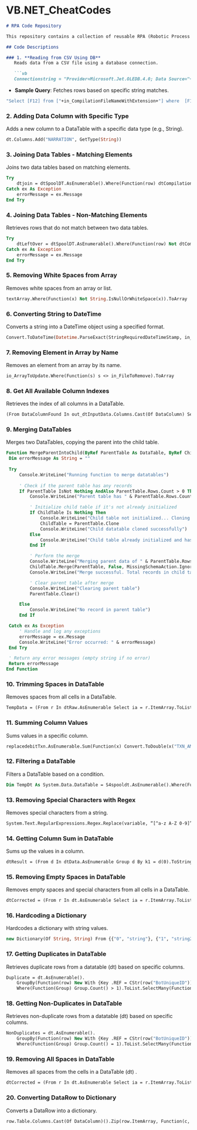# VB.NET_CheatCodes

```markdown
# RPA Code Repository

This repository contains a collection of reusable RPA (Robotic Process Automation) scripts and functions written in VB.Net. Each script addresses a specific task commonly encountered in RPA development, from data manipulation to table joins, date conversions, and more. Below is a detailed description of the scripts:

## Code Descriptions

### 1. **Reading from CSV Using DB**
   Reads data from a CSV file using a database connection.

   ```vb
   Connectionstring = "Provider=Microsoft.Jet.OLEDB.4.0; Data Source="+in_processingFolderPath+"; Extended Properties=""text;HDR=NO;FORMAT=Delimited"""
   ```

   - **Sample Query**: Fetches rows based on specific string matches.
   
   ```vb
   "Select [F12] from ["+in_CompilationFileNameWithExtension+"] where  [F12] LIKE '%VNM%' OR [F12] LIKE '%PSM%' OR [F12] LIKE '%NXG%' OR [F12] LIKE '%TAMD%' OR [F12] LIKE '%X00%' OR [F12] LIKE '%SL00%'"
   ```

### 2. **Adding Data Column with Specific Type**
   Adds a new column to a DataTable with a specific data type (e.g., String).

   ```vb
   dt.Columns.Add("NARRATION", GetType(String))
   ```

### 3. **Joining Data Tables - Matching Elements**
   Joins two data tables based on matching elements.

   ```vb
   Try
       dtjoin = dtSpoolDT.AsEnumerable().Where(Function(row) dtCompilationDT.AsEnumerable().Any(Function(x) x("NARRATION").ToString = row("NARRATION").ToString)).CopyToDataTable
   Catch ex As Exception
       errorMessage = ex.Message
   End Try
   ```

### 4. **Joining Data Tables - Non-Matching Elements**
   Retrieves rows that do not match between two data tables.

   ```vb
   Try
       dtLeftOver = dtSpoolDT.AsEnumerable().Where(Function(row) Not dtCompilationDT.AsEnumerable().Any(Function(x) x("NARRATION").ToString = row("NARRATION").ToString)).CopyToDataTable
   Catch ex As Exception
       errorMessage = ex.Message
   End Try
   ```

### 5. **Removing White Spaces from Array**
   Removes white spaces from an array or list.

   ```vb
   textArray.Where(Function(x) Not String.IsNullOrWhiteSpace(x)).ToArray
   ```

### 6. **Converting String to DateTime**
   Converts a string into a DateTime object using a specified format.

   ```vb
   Convert.ToDateTime(Datetime.ParseExact(StringRequiredDateTimeStamp, in_ExternalDictionary("DataBaseDateTimeFormat").ToString, System.Globalization.CultureInfo.InvariantCulture))
   ```

### 7. **Removing Element in Array by Name**
   Removes an element from an array by its name.

   ```vb
   io_ArrayToUpdate.Where(Function(s) s <> in_FileToRemove).ToArray
   ```

### 8. **Get All Available Column Indexes**
   Retrieves the index of all columns in a DataTable.

   ```vb
   (From DataColumnFound In out_dtInputData.Columns.Cast(Of DataColumn) Select DataColumnFound.Ordinal).ToList
   ```

### 9. **Merging DataTables**
   Merges two DataTables, copying the parent into the child table.

   ```vb
Function MergeParentIntoChild(ByRef ParentTable As DataTable, ByRef ChildTable As DataTable) As String
    Dim errorMessage As String = ""
    
    Try
        Console.WriteLine("Running function to merge datatables")
        
        ' Check if the parent table has any records
        If ParentTable IsNot Nothing AndAlso ParentTable.Rows.Count > 0 Then
            Console.WriteLine("Parent table has " & ParentTable.Rows.Count.ToString & " records")

            ' Initialize child table if it's not already initialized
            If ChildTable Is Nothing Then
                Console.WriteLine("Child table not initialized... Cloning from parent table")
                ChildTable = ParentTable.Clone
                Console.WriteLine("Child datatable cloned successfully")
            Else
                Console.WriteLine("Child table already initialized and has " & ChildTable.Rows.Count.ToString & " records")
            End If

            ' Perform the merge
            Console.WriteLine("Merging parent data of " & ParentTable.Rows.Count.ToString & " into child datatable with " & ChildTable.Rows.Count.ToString & " records")
            ChildTable.Merge(ParentTable, False, MissingSchemaAction.Ignore)
            Console.WriteLine("Merge successful. Total records in child table: " & ChildTable.Rows.Count.ToString)

            ' Clear parent table after merge
            Console.WriteLine("Clearing parent table")
            ParentTable.Clear()

        Else
            Console.WriteLine("No record in parent table")
        End If

    Catch ex As Exception
        ' Handle and log any exceptions
        errorMessage = ex.Message
        Console.WriteLine("Error occurred: " & errorMessage)
    End Try

    ' Return any error messages (empty string if no error)
    Return errorMessage
End Function
   ```

### 10. **Trimming Spaces in DataTable**
   Removes spaces from all cells in a DataTable.

   ```vb
   TempData = (From r In dtRaw.AsEnumerable Select ia = r.ItemArray.ToList Select ic = ia.ConvertAll(Function(e) e.ToString.Trim).ToArray() Select TempData.Rows.Add(ic)).CopyToDataTable()
   ```

### 11. **Summing Column Values**
   Sums values in a specific column.

   ```vb
   replacedebitTxn.AsEnumerable.Sum(Function(x) Convert.ToDouble(x("TXN_AMT").ToString.Trim)).ToString
   ```

### 12. **Filtering a DataTable**
   Filters a DataTable based on a condition.

   ```vb
   Dim TempDt As System.Data.DataTable = S4spooldt.AsEnumerable().Where(Function(r) r(TradeIdColumnIndex).ToString.StartsWith(TradeID)).CopyToDataTable
   ```

### 13. **Removing Special Characters with Regex**
   Removes special characters from a string.

   ```vb
   System.Text.RegularExpressions.Regex.Replace(variable, “[^a-z A-Z 0-9]”, “”)
   ```

### 14. **Getting Column Sum in DataTable**
   Sums up the values in a column.

   ```vb
   dtResult = (From d In dtData.AsEnumerable Group d By k1 = d(0).ToString, k2 = d(1).ToString.Trim Into grp = Group Let s = grp.Sum(Function(x) CDbl(x(2).ToString.Trim)) Select dtResult.Rows.Add(k1, k2, s)).CopyToDataTable
   ```

### 15. **Removing Empty Spaces in DataTable**
   Removes empty spaces and special characters from all cells in a DataTable.

   ```vb
   dtCorrected = (From r In dt.AsEnumerable Select ia = r.ItemArray.ToList Select ic = ia.ConvertAll(Function(e) System.Text.RegularExpressions.Regex.Replace(e.ToString.Trim.Replace(" ", String.Empty), "[^a-z A-Z 0-9]", String.Empty)).ToArray() Select dtCorrected.Rows.Add(ic)).CopyToDataTable()
   ```

### 16. **Hardcoding a Dictionary**
   Hardcodes a dictionary with string values.

   ```vb
   new Dictionary(Of String, String) From {{"0", "string"}, {"1", "string2"}}
   ```

### 17. **Getting Duplicates in DataTable**
   Retrieves duplicate rows  from a datatable (dt) based on specific columns.

   ```vb
   Duplicate = dt.AsEnumerable().
       GroupBy(Function(row) New With {Key .REF = CStr(row("BotUniqueID")), Key .ABS = Math.Abs(CDbl(row("LCY_AMOUNT"))) }).
       Where(Function(Group) Group.Count() > 1).ToList.SelectMany(Function(m) m).CopyToDataTable()
   ```

### 18. **Getting Non-Duplicates in DataTable**
   Retrieves non-duplicate rows from a datatable (dt) based on specific columns.

   ```vb
   NonDuplicates = dt.AsEnumerable().
       GroupBy(Function(row) New With {Key .REF = CStr(row("BotUniqueID")), Key .ABS = Math.Abs(CDbl(row("LCY_AMOUNT"))) }).
       Where(Function(Group) Group.Count() = 1).ToList.SelectMany(Function(m) m).CopyToDataTable()
   ```

### 19. **Removing All Spaces in DataTable**
   Removes all spaces from the cells in a DataTable (dt) .

   ```vb
   dtCorrected = (From r In dt.AsEnumerable Select ia = r.ItemArray.ToList Select ic = ia.ConvertAll(Function(e) e.ToString.Trim.Replace(" ", String.Empty)).ToArray() Select dtCorrected.Rows.Add(ic)).CopyToDataTable()
   ```

### 20. **Converting DataRow to Dictionary**
   Converts a DataRow into a dictionary.

   ```vb
   row.Table.Columns.Cast(Of DataColumn)().Zip(row.ItemArray, Function(c, v) New With {.ColumnName = c.ColumnName, .Value = v}).ToDictionary(Function(item) item.ColumnName, Function(item) item.Value)
   ```

```
